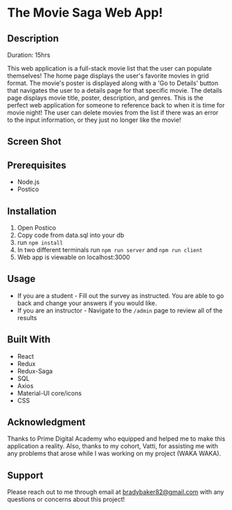 # The Movie Saga Web App!

## Description

Duration: 15hrs

This web application is a full-stack movie list that the user can populate themselves! The home page displays the user's favorite movies in grid format. The movie's poster is displayed along with a 'Go to Details' button that navigates the user to a details page for that specific movie. The details page displays movie title, poster, description, and genres. This is the perfect web application for someone to reference back to when it is time for movie night! The user can delete movies from the list if there was an error to the input information, or they just no longer like the movie!  

## Screen Shot



## Prerequisites

- Node.js
- Postico

## Installation 

1. Open Postico
2. Copy code from data.sql into your db
3. run `npm install`
4. In two different terminals run `npm run server` and `npm run client`
5. Web app is viewable on localhost:3000

## Usage

- If you are a student - Fill out the survey as instructed. You are able to go back and change your answers if you would like. 
- If you are an instructor - Navigate to the `/admin` page to review all of the results 

## Built With 

- React
- Redux
- Redux-Saga
- SQL
- Axios
- Material-UI core/icons
- CSS 

## Acknowledgment 

Thanks to Prime Digital Academy who equipped and helped me to make this application a reality. Also, thanks to my cohort, Vatti, for assisting me with any problems that arose while I was working on my project (WAKA WAKA). 

## Support

Please reach out to me through email at bradybaker82@gmail.com with any questions or concerns about this project!
